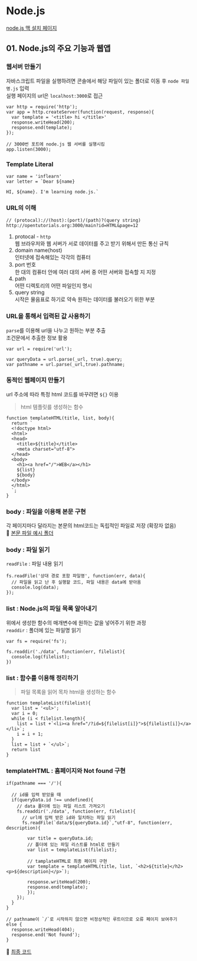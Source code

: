 # Node.js
[node.js 맥 설치 페이지](https://nodejs.org/en/)

## 01. Node.js의 주요 기능과 웹앱
### 웹서버 만들기
자바스크립트 파일을 실행하려면 콘솔에서 해당 파일이 있는 폴더로 이동 후 `node 파일명.js` 입력  
실행 페이지의 url은 `localhost:3000`로 접근
```
var http = require('http');
var app = http.createServer(function(request, response){
  var template = '<title> hi </title>'
  response.writeHead(200);
  response.end(template);
});

// 3000번 포트에 node.js 웹 서버를 실행시킴
app.listen(3000);

```

### Template Literal
```
var name = 'inflearn'
var letter = `Dear ${name}

HI, ${name}. I'm learning node.js.`
```

### URL의 이해
```
// (protocal)://(host):(port)/(path)?(query string)
http://opentutorials.org:3000/main?id=HTML&page=12
```
1. protocal - `http`  
웹 브라우저와 웹 서버가 서로 데이터를 주고 받기 위해서 만든 통신 규칙
2. domain name(host)  
인터넷에 접속해있는 각각의 컴퓨터
3. port 번호  
한 대의 컴퓨터 안에 여러 대의 서버 중 어떤 서버와 접속할 지 지정
4. path  
어떤 디렉토리의 어떤 파일인지 명시
5. query string  
시작은 물음표로 하기로 약속
원하는 데이터를 불러오기 위한 부분

### URL을 통해서 입력된 값 사용하기
`parse`를 이용해 url을 나누고 원하는 부분 추출  
조건문에서 추출한 정보 활용
```
var url = require('url');

var queryData = url.parse(_url, true).query;
var pathname = url.parse(_url,true).pathname;
```

### 동적인 웹페이지 만들기
url 주소에 따라 특정 html 코드를 바꾸려면 `${}` 이용
> html 템플릿를 생성하는 함수 
```
function templateHTML(title, list, body){
  return `
  <!doctype html>
  <html>
  <head>
    <title>${title}</title>
    <meta charset="utf-8">
  </head>
  <body>
    <h1><a href="/">WEB</a></h1>
    ${list}
    ${body}
  </body>
  </html>  
  `;
}
```

### body : 파일을 이용해 본문 구현
각 페이지마다 달라지는 본문의 html코드는 독립적인 파일로 저장 (확장자 없음)  
📎 [본문 파일 예시 폴더](https://github.com/jjungyujin/TIL/blob/main/node_js/data)

### body : 파일 읽기
`readFile` : 파일 내용 읽기
```
fs.readFile('상대 경로 포함 파일명', function(err, data){
  // 파일을 읽고 난 후 실행할 코드, 파일 내용은 data에 받아옴
  console.log(data);
});
```

### list : Node.js의 파일 목록 알아내기
위에서 생성한 함수의 매개변수에 원하는 값을 넣어주기 위한 과정  
`readdir` : 폴더에 있는 파일명 읽기  

```
var fs = require('fs');

fs.readdir('./data', function(err, filelist){
  console.log(filelist);
})
```

### list : 함수를 이용해 정리하기
> 파일 목록을 읽어 목차 html을 생성하는 함수
```
function templateList(filelist){
  var list = '<ul>';
  var i = 0;
  while (i < filelist.length){
    list = list +`<li><a href="/?id=${filelist[i]}">${filelist[i]}</a></li>`;
    i = i + 1;
  }
  list = list + `</ul>`;
  return list
}
```

### templateHTML : 홈페이지와 Not found 구현
```
if(pathname === '/'){

  // id를 입력 받았을 때
  if(queryData.id !== undefined){
    // data 폴더에 있는 파일 리스트 가져오기
    fs.readdir('./data', function(err, filelist){
      // url에 입력 받은 id와 일치하는 파일 읽기
      fs.readFile(`data/${queryData.id}`,"utf-8", function(err, description){
        
        var title = queryData.id;
        // 폴더에 있는 파일 리스트를 html로 만들기
        var list = templateList(filelist);

        // tamplateHTML로 최종 페이지 구현
        var template = templateHTML(title, list, `<h2>${title}</h2><p>${description}</p>`);

        response.writeHead(200);
        response.end(template);
        });
    });
  }
}

// pathname이 `/`로 시작하지 않으면 비정상적인 루트이므로 오류 페이지 보여주기
else {
  response.writeHead(404);
  response.end('Not found');
}
```

📎 [최종 코드](https://github.com/jjungyujin/TIL/blob/main/node_js/main.js)